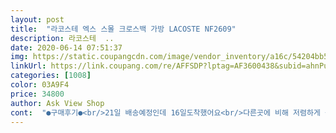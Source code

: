 ```yaml
---
layout: post 
title:  "라코스테 엑스 스몰 크로스백 가방 LACOSTE NF2609" 
description: 라코스테  ..
date: 2020-06-14 07:51:37 
img: https://static.coupangcdn.com/image/vendor_inventory/a16c/54204bb5559412ec43efe6da95741ebe29c6efc562c92745ea45de5d33ee.jpg 
linkUrl: https://link.coupang.com/re/AFFSDP?lptag=AF3600438&subid=ahnPublicAsk&pageKey=1473211273&itemId=2532164876&vendorItemId=70524920668&traceid=V0-113-fa003a624ffd8a7f 
categories: [1008] 
color: 03A9F4 
price: 34800 
author: Ask View Shop 
cont:  "●구매후기●<br/>21일 배송예정인데 16일도착했어요<br/>다른곳에 비해 저렴하게 구매해서 좋아요<br/>상품도 만족합니다<br/>생각보다 사이즈는 작았지만 들어갈건 다들어가네요<br/>작은가방을 찿고 있었는데 마침 세일할때 착한가격에 구매했고 가볍고 무난하고 좋아요... <br/><br/>" 
---
```

